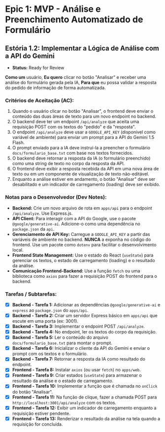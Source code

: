 # Epic 1: MVP - Análise e Preenchimento Automatizado de Formulário

## Estória 1.2: Implementar a Lógica de Análise com a API do Gemini

- **Status:** Ready for Review

**Como um** usuário,
**Eu quero** clicar no botão "Analisar" e receber uma análise do formulário gerada pela IA,
**Para que** eu possa validar a resposta do pedido de informação de forma automatizada.

### Critérios de Aceitação (AC):
1.  Quando o usuário clicar no botão "Analisar", o frontend deve enviar o conteúdo das duas áreas de texto para um novo endpoint no backend.
2.  O backend deve ter um endpoint `/api/analyze` que aceita uma requisição POST com os textos do "pedido" e da "resposta".
3.  O endpoint `/api/analyze` deve usar a `GOOGLE_API_KEY` (disponível como variável de ambiente) para enviar um prompt para a API do Gemini 1.5 Flash.
4.  O prompt enviado para a IA deve instruí-la a preencher o formulário `docs/formulario_base.txt` com base nos textos fornecidos.
5.  O backend deve retornar a resposta da IA (o formulário preenchido) como uma string de texto no corpo da resposta da API.
6.  O frontend deve exibir a resposta recebida da API em uma nova área de texto ou em um componente de visualização de texto não-editável.
7.  Enquanto a análise estiver em andamento, o botão "Analisar" deve ser desabilitado e um indicador de carregamento (loading) deve ser exibido.

### Notas para o Desenvolvedor (Dev Notes):

- **Backend:** Crie um novo arquivo de rota em `apps/api` para o endpoint `/api/analyze`. Use Express.js.
- **API Client:** Para interagir com a API do Google, use o pacote `@google/generative-ai`. Adicione-o como uma dependência no `package.json` da `api`.
- **Gerenciamento de API Key:** Carregue a `GOOGLE_API_KEY` a partir das variáveis de ambiente no backend. **NUNCA** a exponha no código do frontend. Use um pacote como `dotenv` para facilitar o desenvolvimento local.
- **Frontend State Management:** Use o estado do React (`useState`) para gerenciar os textos, o estado de carregamento (loading) e o resultado da análise.
- **Comunicação Frontend-Backend:** Use a função `fetch` ou uma biblioteca como `axios` para fazer a requisição POST do frontend para o backend.

### Tarefas / Subtarefas:

- [x] **Backend - Tarefa 1:** Adicionar as dependências `@google/generative-ai` e `express` ao `package.json` do `apps/api`.
- [x] **Backend - Tarefa 2:** Criar um servidor Express básico em `apps/api` que escute em uma porta (ex: 3001).
- [x] **Backend - Tarefa 3:** Implementar o endpoint POST `/api/analyze`.
- [x] **Backend - Tarefa 4:** No endpoint, ler os textos do corpo da requisição.
- [x] **Backend - Tarefa 5:** Ler o conteúdo do arquivo `docs/formulario_base.txt` para montar o prompt.
- [x] **Backend - Tarefa 6:** Inicializar o cliente da API do Gemini e enviar o prompt com os textos e o formulário.
- [x] **Backend - Tarefa 7:** Retornar a resposta da IA como resultado do endpoint.
- [x] **Frontend - Tarefa 8:** Instalar `axios` (ou usar `fetch`) no `apps/web`.
- [x] **Frontend - Tarefa 9:** Criar estados (`useState`) para armazenar o resultado da análise e o estado de carregamento.
- [x] **Frontend - Tarefa 10:** Implementar a função que é chamada no `onClick` do botão "Analisar".
- [x] **Frontend - Tarefa 11:** Na função de clique, fazer a chamada POST para `http://localhost:3001/api/analyze` com os textos.
- [x] **Frontend - Tarefa 12:** Exibir um indicador de carregamento enquanto a requisição estiver pendente.
- [x] **Frontend - Tarefa 13:** Renderizar o resultado da análise na tela quando a requisição for concluída.
